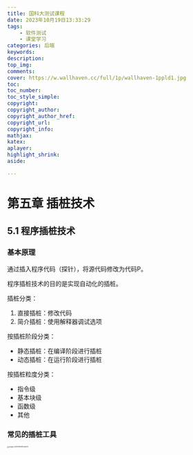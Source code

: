 ```yaml
---
title: 国科大测试课程
date: 2023年10月19日13:33:29
tags: 
    - 软件测试
    - 课堂学习
categories: 后端
keywords:
description: 
top_img:
comments:
cover: https://w.wallhaven.cc/full/1p/wallhaven-1ppld1.jpg
toc:
toc_number:
toc_style_simple:
copyright:
copyright_author:
copyright_author_href:
copyright_url:
copyright_info:
mathjax:
katex:
aplayer:
highlight_shrink:
aside:

---
```


<meta name="referrer" content="no-referrer"/>

# 第五章 插桩技术

## 5.1 程序插桩技术

### 基本原理

通过插入程序代码（探针），将源代码修改为代码P。

程序插桩技术的目的是实现自动化的插桩。

插桩分类：

1. 直接插桩：修改代码
2. 简介插桩：使用解释器调试选项

按插桩阶段分类：

- 静态插桩：在编译阶段进行插桩
- 动态插桩：在运行阶段进行插桩

按插桩粒度分类：

- 指令级
- 基本块级
- 函数级
- 其他

### 常见的插桩工具

<img src="https://typora-md-bucket.oss-cn-beijing.aliyuncs.com/image-20231019141042231.png" alt="image-20231019141042231" style="zoom: 25%;" />



















